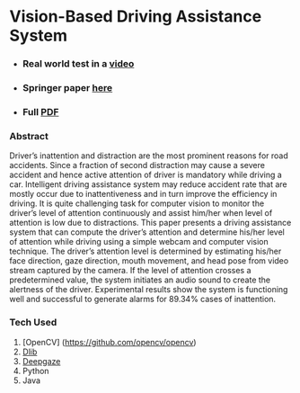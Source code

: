 # Vision-Based Driving Assistance System

- ### Real world test in a [video](https://youtu.be/Y_C6IK8MG1k)
- ### Springer paper [here](https://link.springer.com/chapter/10.1007/978-981-13-1951-8_71) 
- ### Full [PDF](https://www.researchgate.net/profile/Ashfak-Shibli/publication/329605031_Developing_a_Vision-Based_Driving_Assistance_System_Proceedings_of_IEMIS_2018_Volume_1/links/61b6b43b1d88475981e6b640/Developing-a-Vision-Based-Driving-Assistance-System-Proceedings-of-IEMIS-2018-Volume-1.pdf)

### Abstract
Driver’s inattention and distraction are the most prominent reasons for
road accidents. Since a fraction of second distraction may cause a severe accident
and hence active attention of driver is mandatory while driving a car. Intelligent
driving assistance system may reduce accident rate that are mostly occur due to
inattentiveness and in turn improve the efficiency in driving. It is quite challenging
task for computer vision to monitor the driver’s level of attention continuously and
assist him/her when level of attention is low due to distractions. This paper presents
a driving assistance system that can compute the driver’s attention and determine
his/her level of attention while driving using a simple webcam and computer vision
technique. The driver’s attention level is determined by estimating his/her face direction, gaze direction, mouth movement, and head pose from video stream captured
by the camera. If the level of attention crosses a predetermined value, the system
initiates an audio sound to create the alertness of the driver. Experimental results
show the system is functioning well and successful to generate alarms for 89.34%
cases of inattention.


### Tech Used
1. [OpenCV] (https://github.com/opencv/opencv)
2. [Dlib](https://github.com/davisking/dlib)
3. [Deepgaze](https://github.com/mpatacchiola/deepgaze)
4. Python
5. Java

